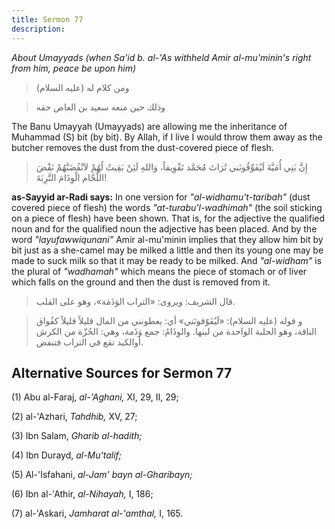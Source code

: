 ```yaml
---
title: Sermon 77
description: 
---
```


*About Umayyads (when Sa'id b. al-'As withheld Amir al-mu'minin's right
from him, peace be upon him)*

> ومن كلام له (عليه السلام)

> وذلك حين منعه سعيد بن العاص حقه

The Banu Umayyah (Umayyads) are allowing me the inheritance of Muhammad
(S) bit (by bit). By Allah, if I live I would throw them away as the
butcher removes the dust from the dust-covered piece of flesh.

> إِنَّ بَنِي أُمَيَّةَ لَيُفَوِّقُونَني تُرَاثَ مُحَمَّد تَفْوِيقاً، وَاللهِ لَئِنْ بَقِيتُ لُهُمْ لاَنْفُضَنَّهُمْ
> نَفْضَ اللَّحَّام الْوِذَامَ التَّرِبَةَ!

**as-Sayyid ar-Radi says:** In one version for *"al-widhamu't-taribah"*
(dust covered piece of flesh) the words *"at-turabu'l-wadhimah"* (the
soil sticking on a piece of flesh) have been shown. That is, for the
adjective the qualified noun and for the qualified noun the adjective
has been placed. And by the word *"layufawwiqunani"* Amir al-mu'minin
implies that they allow him bit by bit just as a she-camel may be milked
a little and then its young one may be made to suck milk so that it may
be ready to be milked. And *"al-widham"* is the plural of *"wadhamah"*
which means the piece of stomach or of liver which falls on the ground
and then the dust is removed from it.

> قال الشريف: ويروى: «التراب الوَذَمَة»، وهو على القلب.

> و قوله (عليه السلام): «لَيُفَوّقونَني» أي: يعطونني من المال قليلاً قليلاً
> كفُواق الناقة، وهو الحلبة الواحدة من لبنها. والوِذَامُ: جمع وَذَمة، وهي:
> الحُزّة من الكرش أوالكبد تقع في التراب فتنفض.

## Alternative Sources for Sermon 77

\(1\) Abu al-Faraj, *al-\'Aghani,* XI, 29, II, 29;

\(2\) al-\'Azhari, *Tahdhib,* XV, 27;

\(3\) Ibn Salam, *Gharib al-hadith;*

\(4\) Ibn Durayd, *al-Mu\'talif;*

\(5\) Al-\'Isfahani, *al-Jam' bayn al-Gharibayn;*

\(6\) Ibn al-\'Athir, *al-Nihayah,* I, 186;

\(7\) al-'Askari, *Jamharat al-\'amthal,* I, 165.